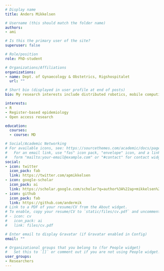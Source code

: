 ```yaml
---
# Display name
title: Anders Mikkelsen

# Username (this should match the folder name)
authors:
- ami

# Is this the primary user of the site?
superuser: false

# Role/position
role: PhD-student

# Organizations/Affiliations
organizations:
- name: Dept. of Gynaecology & Obstetrics, Rigshospitalet
  url: ""

# Short bio (displayed in user profile at end of posts)
bio: My research interests include distributed robotics, mobile computing and programmable matter.

interests:
- R
- Register-based epidemiology
- Open access research

education:
  courses:
  - course: MD

# Social/Academic Networking
# For available icons, see: https://sourcethemes.com/academic/docs/page-builder/#icons
#   For an email link, use "fas" icon pack, "envelope" icon, and a link in the
#   form "mailto:your-email@example.com" or "#contact" for contact widget.
social:
- icon: twitter
  icon_pack: fab
  link: https://twitter.com/apmikkelsen
- icon: google-scholar
  icon_pack: ai
  link: https://scholar.google.com/scholar?q=author%3A%22ap+mikkelsen%22&hl=da&as_sdt=0%2C5&as_ylo=2010&as_yhi=
- icon: github
  icon_pack: fab
  link: https://github.com/andermik
# Link to a PDF of your resume/CV from the About widget.
# To enable, copy your resume/CV to `static/files/cv.pdf` and uncomment the lines below.
# - icon: cv
#   icon_pack: ai
#   link: files/cv.pdf

# Enter email to display Gravatar (if Gravatar enabled in Config)
email: ""

# Organizational groups that you belong to (for People widget)
#   Set this to `[]` or comment out if you are not using People widget.
user_groups:
- Researchers
---
```


